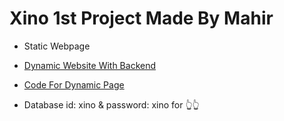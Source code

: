 # Xino 1st Project Made By Mahir
  
- Static Webpage

- [Dynamic Website With Backend](https://Xino-Project-1.maahierrkhanna.repl.co)

- [Code For Dynamic Page]('https://replit.com/@MaahierrKhanna/Xino-Project-1')

- Database id: xino & password: xino for 👆👆
